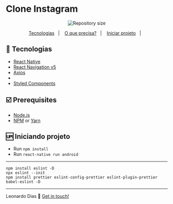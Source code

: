 # Clone Instagram

<p align="center">
  <img alt="Repository size" src="https://img.shields.io/github/repo-size/pleonardodp/clone-instagram.svg">
  </a>
</p>

<p align="center">
<a href="#rocket-technology">Tecnologias</a>&nbsp;&nbsp;&nbsp;|&nbsp;&nbsp;&nbsp;
  <a href="#ballot_box_with_check-prerequisites">O que precisa?</a>&nbsp;&nbsp;&nbsp;|&nbsp;&nbsp;&nbsp;
    <a href="#up-getting-started">Iniciar projeto</a>&nbsp;&nbsp;&nbsp;|&nbsp;&nbsp;&nbsp;
</p>

## [](#technology)🚀 Tecnologias
-  <a href="https://reactnative.dev/">React Native</a>
-  <a href="https://reactnavigation.org/">React Navigation v5</a>
-  <a href="https://github.com/axios/axios">Axios</a>
-  <a href="https://github.com/software-mansion/react-native-gesture-handler">
-  <a href="https://styled-components.com/">Styled Components</a>

## [](#prerequisites)☑️ Prerequisites
-   [Node.js](https://nodejs.org/en/)
-   [NPM](https://www.npmjs.com/) or [Yarn](https://yarnpkg.com/pt-BR/docs/install)

## [](#getting-started) 🆙 Iniciando projeto

-  Run `npm install`
-  Run `react-native run android`

---

```shell
npm install eslint -D
npx eslint --init
npm install prettier eslint-config-prettier eslint-plugin-prettier babel-eslint -D
```

---

Leonardo Dias 👋  [Get in touch!](https://www.linkedin.com/in/pleonardodp/)
